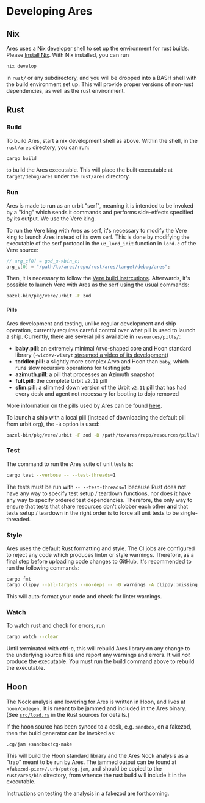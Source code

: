# Developing Ares

## Nix
Ares uses a Nix developer shell to set up the environment for rust builds. Please [Install Nix](https://nixos.org/download#download-nix).
With Nix installed, you can run

```bash
nix develop
```

in `rust/` or any subdirectory, and you will be dropped into a BASH shell with the build environment set up. This will provide proper versions of non-rust dependencies, as well as the rust environment.

## Rust

### Build

To build Ares, start a nix development shell as above. Within the shell, in the `rust/ares` directory, you can run:

```bash
cargo build
```

to build the Ares executable. This will place the built executable at `target/debug/ares` under the `rust/ares` directory.

### Run

Ares is made to run as an urbit "serf", meaning it is intended to be invoked by a "king" which sends it commands and performs side-effects specified by its output. We use the Vere king.

To run the Vere king with Ares as serf, it's necessary to modify the Vere king to launch Ares instead of its own serf. This is done by modifying the executable of the serf protocol in the `u3_lord_init` function in `lord.c` of the Vere source:

```C
// arg_c[0] = god_u->bin_c;
arg_c[0] = "/path/to/ares/repo/rust/ares/target/debug/ares";
```

Then, it is necessary to follow the [Vere build instrcutions](https://github.com/urbit/vere/blob/develop/INSTALL.md). Afterwards, it's possible to launch Vere with Ares as the serf using the usual commands:

```bash
bazel-bin/pkg/vere/urbit -F zod
```

#### Pills

Ares development and testing, unlike regular development and ship operation, currently requires careful control over what pill is used to launch a ship. Currently, there are several pills available in `resources/pills/`:
- **baby.pill**: an extremely minimal Arvo-shaped core and Hoon standard library (`~wicdev-wisryt` [streamed a
video of its development](https://youtu.be/fOVhCx1a-9A))
- **toddler.pill**: a slightly more complex Arvo and Hoon than `baby`, which runs slow recursive operations for testing jets
- **azimuth.pill**: a pill that processes an Azimuth snapshot
- **full.pill**: the complete Urbit `v2.11` pill
- **slim.pill**: a slimmed down version of the Urbit `v2.11` pill that has had every desk and agent not necessary for booting to dojo removed

More information on the pills used by Ares can be found [here](https://github.com/urbit/ares/blob/status/docs/pills.md).

To launch a ship with a local pill (instead of downloading the default pill from urbit.org), the `-B` option is used:

```bash
bazel-bin/pkg/vere/urbit -F zod -B /path/to/ares/repo/resources/pills/baby.pill
```

### Test

The command to run the Ares suite of unit tests is:

```bash
cargo test --verbose -- --test-threads=1
```

The tests must be run with `-- --test-threads=1` because Rust does not have any way to specify test setup / teardown functions, nor does it have any way to
specify ordered test dependencies. Therefore, the only way to ensure that tests that share resources don't clobber each other **and** that tests setup / teardown in the right order is to force all unit tests to be single-threaded.

### Style

Ares uses the default Rust formatting and style. The CI jobs are configured to reject any code which produces linter or style warnings. Therefore, as a final step before uploading code changes to GitHub, it's recommended to run the following commands:

```bash
cargo fmt
cargo clippy --all-targets --no-deps -- -D warnings -A clippy::missing_safety_doc
```

This will auto-format your code and check for linter warnings.

### Watch

To watch rust and check for errors, run

```bash
cargo watch --clear
```

Until terminated with ctrl-c, this will rebuild Ares library on any change to the underlying source files and report any warnings and errors. It will *not* produce the executable. You must run the build command above to rebuild the executable.

## Hoon

The Nock analysis and lowering for Ares is written in Hoon, and lives at `hoon/codegen.` It is meant to be jammed and included in the Ares binary. (See [`src/load.rs`](rust/ares/src/load.rs) in the Rust sources for details.)

If the hoon source has been synced to a desk, e.g. `sandbox`, on a fakezod, then the build generator can be invoked as:

```
.cg/jam +sandbox!cg-make
```

This will build the Hoon standard library and the Ares Nock analysis as a "trap" meant to be run by Ares. The jammed output can be found at `<fakezod-pier>/.urb/put/cg.jam`, and should be copied to the `rust/ares/bin` directory, from whence the rust build will include it in the executable.

Instructions on testing the analysis in a fakezod are forthcoming.
